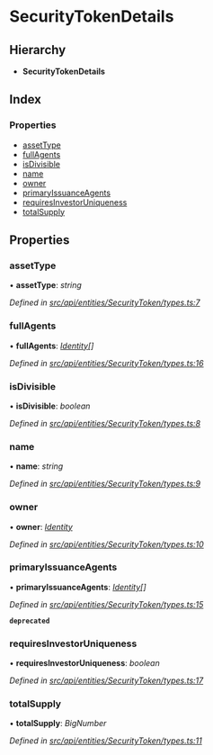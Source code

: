 # SecurityTokenDetails

## Hierarchy

* **SecurityTokenDetails**

## Index

### Properties

* [assetType](securitytokendetails.md#assettype)
* [fullAgents](securitytokendetails.md#fullagents)
* [isDivisible](securitytokendetails.md#isdivisible)
* [name](securitytokendetails.md#name)
* [owner](securitytokendetails.md#owner)
* [primaryIssuanceAgents](securitytokendetails.md#primaryissuanceagents)
* [requiresInvestorUniqueness](securitytokendetails.md#requiresinvestoruniqueness)
* [totalSupply](securitytokendetails.md#totalsupply)

## Properties

### assetType

• **assetType**: _string_

_Defined in_ [_src/api/entities/SecurityToken/types.ts:7_](https://github.com/PolymathNetwork/polymesh-sdk/blob/959efb76/src/api/entities/SecurityToken/types.ts#L7)

### fullAgents

• **fullAgents**: [_Identity_](../classes/identity.md)_\[\]_

_Defined in_ [_src/api/entities/SecurityToken/types.ts:16_](https://github.com/PolymathNetwork/polymesh-sdk/blob/959efb76/src/api/entities/SecurityToken/types.ts#L16)

### isDivisible

• **isDivisible**: _boolean_

_Defined in_ [_src/api/entities/SecurityToken/types.ts:8_](https://github.com/PolymathNetwork/polymesh-sdk/blob/959efb76/src/api/entities/SecurityToken/types.ts#L8)

### name

• **name**: _string_

_Defined in_ [_src/api/entities/SecurityToken/types.ts:9_](https://github.com/PolymathNetwork/polymesh-sdk/blob/959efb76/src/api/entities/SecurityToken/types.ts#L9)

### owner

• **owner**: [_Identity_](../classes/identity.md)

_Defined in_ [_src/api/entities/SecurityToken/types.ts:10_](https://github.com/PolymathNetwork/polymesh-sdk/blob/959efb76/src/api/entities/SecurityToken/types.ts#L10)

### primaryIssuanceAgents

• **primaryIssuanceAgents**: [_Identity_](../classes/identity.md)_\[\]_

_Defined in_ [_src/api/entities/SecurityToken/types.ts:15_](https://github.com/PolymathNetwork/polymesh-sdk/blob/959efb76/src/api/entities/SecurityToken/types.ts#L15)

**`deprecated`**

### requiresInvestorUniqueness

• **requiresInvestorUniqueness**: _boolean_

_Defined in_ [_src/api/entities/SecurityToken/types.ts:17_](https://github.com/PolymathNetwork/polymesh-sdk/blob/959efb76/src/api/entities/SecurityToken/types.ts#L17)

### totalSupply

• **totalSupply**: _BigNumber_

_Defined in_ [_src/api/entities/SecurityToken/types.ts:11_](https://github.com/PolymathNetwork/polymesh-sdk/blob/959efb76/src/api/entities/SecurityToken/types.ts#L11)

